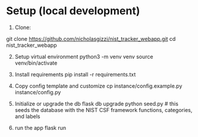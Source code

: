 # Setup (local development)

1. Clone:

git clone https://github.com/nicholasgizzi/nist_tracker_webapp.git
cd nist_tracker_webapp

2. Setup virtual environment
python3 -m venv venv
source venv/bin/activate

3. Install requirements
pip install -r requirements.txt

4. Copy config template and customize
cp instance/config.example.py instance/config.py

5. Initialize or upgrade the db
flask db upgrade
python seed.py # this seeds the database with the NIST CSF framework functions, categories, and labels

6. run the app
flask run
